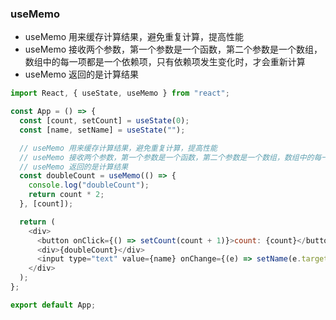 ### useMemo 

- useMemo 用来缓存计算结果，避免重复计算，提高性能
- useMemo 接收两个参数，第一个参数是一个函数，第二个参数是一个数组，数组中的每一项都是一个依赖项，只有依赖项发生变化时，才会重新计算
- useMemo 返回的是计算结果

```js
import React, { useState, useMemo } from "react";

const App = () => {
  const [count, setCount] = useState(0);
  const [name, setName] = useState("");

  // useMemo 用来缓存计算结果，避免重复计算，提高性能
  // useMemo 接收两个参数，第一个参数是一个函数，第二个参数是一个数组，数组中的每一项都是一个依赖项，只有依赖项发生变化时，才会重新计算
  // useMemo 返回的是计算结果
  const doubleCount = useMemo(() => {
    console.log("doubleCount");
    return count * 2;
  }, [count]);

  return (
    <div>
      <button onClick={() => setCount(count + 1)}>count: {count}</button>
      <div>{doubleCount}</div>
      <input type="text" value={name} onChange={(e) => setName(e.target.value)} />
    </div>
  );
};

export default App;
```